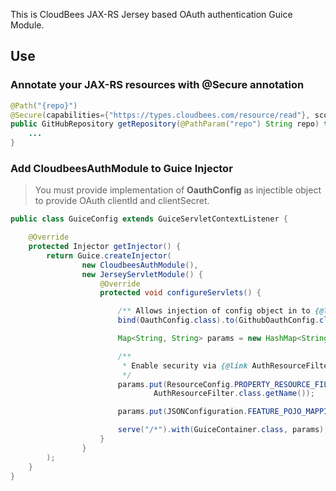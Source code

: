 This is CloudBees JAX-RS Jersey based OAuth authentication Guice Module.

## Use

### Annotate your JAX-RS resources with @Secure annotation

```java
@Path("{repo}")
@Secure(capabilities={"https://types.cloudbees.com/resource/read"}, scopes={...})
public GitHubRepository getRepository(@PathParam("repo") String repo) throws IOException {
    ...
}
```

### Add CloudbeesAuthModule to Guice Injector

> You must provide implementation of **OauthConfig** as injectible object to provide OAuth clientId and clientSecret.


```java
public class GuiceConfig extends GuiceServletContextListener {

    @Override
    protected Injector getInjector() {
        return Guice.createInjector(
                new CloudbeesAuthModule(),
                new JerseyServletModule() {
                    @Override
                    protected void configureServlets() {

                        /** Allows injection of config object in to {@link CloudbeesAuthModule} module **/
                        bind(OauthConfig.class).to(GithubOauthConfig.class);

                        Map<String, String> params = new HashMap<String, String>();

                        /**
                         * Enable security via {@link AuthResourceFilter}
                         */
                        params.put(ResourceConfig.PROPERTY_RESOURCE_FILTER_FACTORIES,
                                AuthResourceFilter.class.getName());

                        params.put(JSONConfiguration.FEATURE_POJO_MAPPING, "true");

                        serve("/*").with(GuiceContainer.class, params);
                    }
                }
        );
    }
}
```
